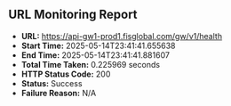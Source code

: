 ## URL Monitoring Report

- **URL:** https://api-gw1-prod1.fisglobal.com/gw/v1/health
- **Start Time:** 2025-05-14T23:41:41.655638
- **End Time:** 2025-05-14T23:41:41.881607
- **Total Time Taken:** 0.225969 seconds
- **HTTP Status Code:** 200
- **Status:** Success
- **Failure Reason:** N/A
